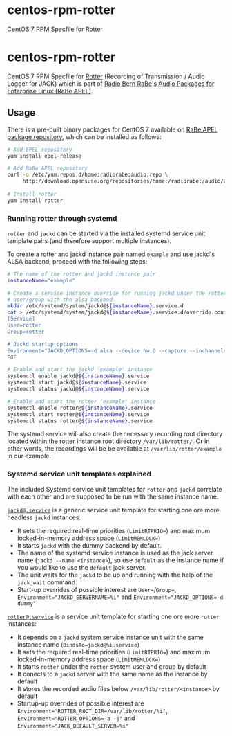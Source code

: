 # centos-rpm-rotter
CentOS 7 RPM Specfile for Rotter

# centos-rpm-rotter
CentOS 7 RPM Specfile for [Rotter](https://www.aelius.com/njh/rotter/)
(Recording of Transmission / Audio Logger for JACK) which is part of
[Radio Bern RaBe's Audio Packages for Enterprise Linux (RaBe
APEL)](https://build.opensuse.org/project/show/home:radiorabe:audio).

## Usage
There is a pre-built binary packages for CentOS 7 available on [RaBe APEL
package
repository](https://build.opensuse.org/project/show/home:radiorabe:audio),
which can be installed as follows:

```bash
# Add EPEL repository
yum install epel-release

# Add RaBe APEL repository
curl -o /etc/yum.repos.d/home:radiorabe:audio.repo \
     http://download.opensuse.org/repositories/home:/radiorabe:/audio/CentOS_7/home:radiorabe:audio.repo
 
# Install rotter
yum install rotter
```

### Running rotter through systemd
`rotter` and `jackd` can be started via the installed systemd service unit
template pairs (and therefore support multiple instances).

To create a rotter and jackd instance pair named `example` and use jackd's
ALSA backend, proceed with the following steps:
```bash
# The name of the rotter and jackd instance pair
instanceName="example"

# Create a service instance override for running jackd under the rotter
# user/group with the alsa backend
mkdir /etc/systemd/system/jackd@${instanceName}.service.d
cat > /etc/systemd/system/jackd@${instanceName}.service.d/override.conf << "EOF"
[Service]
User=rotter
Group=rotter

# Jackd startup options
Environment="JACKD_OPTIONS=-d alsa --device hw:0 --capture --inchannels 2"
EOF

# Enable and start the jackd 'example' instance
systemctl enable jackd@${instanceName}.service
systemctl start jackd@${instanceName}.service
systemctl status jackd@${instanceName}.service

# Enable and start the rotter 'example' instance
systemctl enable rotter@${instanceName}.service
systemctl start rotter@${instanceName}.service
systemctl status rotter@${instanceName}.service
```

The systemd service will also create the necessary recording root directory
located within the rotter instance root directory
<code>/var/lib/rotter/<INSTANCE></code>. Or in other words, the recordings
will be be available at <code>/var/lib/rotter/example</code> in our example.

### Systemd service unit templates explained
The included Systemd service unit templates for `rotter` and `jackd` correlate
with each other and are supposed to be run with the same instance name.

[`jackd@.service`](jackd@.service) is a generic service unit template for
starting one ore more headless `jackd` instances:
* It sets the required real-time priorities (`LimitRTPRIO=`) and maximum
  locked-in-memory address space (`LimitMEMLOCK=`)
* It starts `jackd` with the dummy backend by default.
* The name of the systemd service instance is used as the jack server name
  (`jackd --name <instance>`), so use `default` as the instance name if you
  would like to use the `default` jack server.
* The unit waits for the `jackd` to be up and running with the help of the
  `jack_wait` command.
* Start-up overrides of possible interest are `User=`/`Group=`,
  `Environment="JACKD_SERVERNAME=%i"` and `Environment="JACKD_OPTIONS=-d dummy"`
  
[`rotter@.service`](rotter@.service) is a service unit template for starting one
ore more `rotter` instances:
* It depends on a `jackd` system service instance unit with the same instance name
  (`BindsTo=jackd@%i.service`)
* It sets the required real-time priorities (`LimitRTPRIO=`) and maximum
  locked-in-memory address space (`LimitMEMLOCK=`)
* It starts `rotter` under the `rotter` system user and group by default
* It conects to a `jackd` server with the same name as the instance by default
* It stores the recorded audio files below `/var/lib/rotter/<instance>` by default
* Startup-up overrides of possible interest are 
  `Environment="ROTTER_ROOT_DIR=/var/lib/rotter/%i"`, `Environment="ROTTER_OPTIONS=-a -j"`
  and `Environment="JACK_DEFAULT_SERVER=%i"`
 
